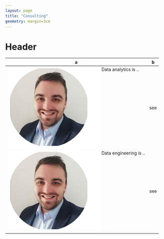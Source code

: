 ```yaml
---
layout: page
title: "Consulting"
geometry: margin=3cm
---
```



# Header

|a|b|
|---|---|
|<img src="/images/RL-photo.png" align="left" width="300px"/> Data analytics is .. |see|
|<img src="/images/RL-photo.png" align="left" width="300px"/> Data engineering is .. |see|
